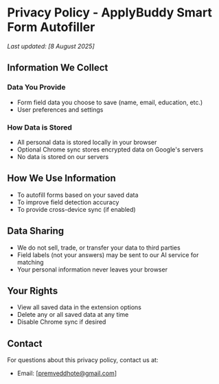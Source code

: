 # Privacy Policy - ApplyBuddy Smart Form Autofiller

*Last updated: [8 August 2025]*

## Information We Collect

### Data You Provide
- Form field data you choose to save (name, email, education, etc.)
- User preferences and settings

### How Data is Stored
- All personal data is stored locally in your browser
- Optional Chrome sync stores encrypted data on Google's servers
- No data is stored on our servers

## How We Use Information

- To autofill forms based on your saved data
- To improve field detection accuracy
- To provide cross-device sync (if enabled)

## Data Sharing

- We do not sell, trade, or transfer your data to third parties
- Field labels (not your answers) may be sent to our AI service for matching
- Your personal information never leaves your browser

## Your Rights

- View all saved data in the extension options
- Delete any or all saved data at any time
- Disable Chrome sync if desired

## Contact

For questions about this privacy policy, contact us at:

- Email: [premveddhote@gmail.com]